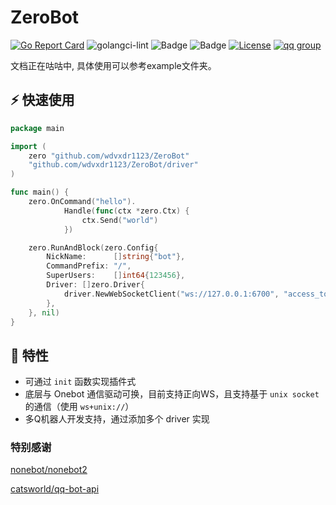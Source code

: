 # ZeroBot

[![Go Report Card](https://goreportcard.com/badge/github.com/wdvxdr1123/ZeroBot)](https://goreportcard.com/report/github.com/wdvxdr1123/ZeroBot)
![golangci-lint](https://github.com/wdvxdr1123/ZeroBot/workflows/golang-ci/badge.svg)
![Badge](https://img.shields.io/badge/OneBot-v11-black)
![Badge](https://img.shields.io/badge/gocqhttp-v1.0.0-black)
[![License](https://img.shields.io/github/license/wdvxdr1123/ZeroBot.svg?style=flat-square&logo=gnu)](https://raw.githubusercontent.com/wdvxdr1123/ZeroBot/main/LICENSE)
[![qq group](https://img.shields.io/badge/group-892659456-red?style=flat-square&logo=tencent-qq)](https://jq.qq.com/?_wv=1027&k=E6Zov6Fi)

文档正在咕咕中, 具体使用可以参考example文件夹。

## ⚡️ 快速使用

```go
package main

import (
	zero "github.com/wdvxdr1123/ZeroBot"
	"github.com/wdvxdr1123/ZeroBot/driver"
)

func main() {
	zero.OnCommand("hello").
            Handle(func(ctx *zero.Ctx) {
                ctx.Send("world")
            })

	zero.RunAndBlock(zero.Config{
		NickName:      []string{"bot"},
		CommandPrefix: "/",
		SuperUsers:    []int64{123456},
		Driver: []zero.Driver{
			driver.NewWebSocketClient("ws://127.0.0.1:6700", "access_token"),
		},
	}, nil)
}
```

## 🎯 特性

- 可通过 `init` 函数实现插件式
- 底层与 Onebot 通信驱动可换，目前支持正向WS，且支持基于 `unix socket` 的通信（使用 `ws+unix://`）
- 多Q机器人开发支持，通过添加多个 driver 实现

### 特别感谢

[nonebot/nonebot2](https://github.com/nonebot/nonebot2)

[catsworld/qq-bot-api](https://github.com/catsworld/qq-bot-api)
